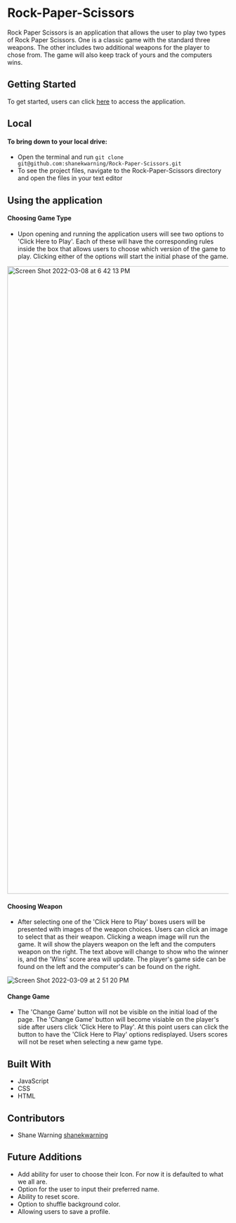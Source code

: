 # Rock-Paper-Scissors

Rock Paper Scissors is an application that allows the user to play two types of Rock Paper Scissors. One is a classic game with the standard three weapons. The other includes two additional weapons for the player to chose from. The game will also keep track of yours and the computers wins.

## Getting Started

To get started, users can click [here](https://shanekwarning.github.io/Rock-Paper-Scissors/) to access the application.

## Local

#### To bring down to your local drive:

- Open the terminal and run `git clone git@github.com:shanekwarning/Rock-Paper-Scissors.git`
- To see the project files, navigate to the Rock-Paper-Scissors directory and open the files in your text editor

## Using the application

#### Choosing Game Type

- Upon opening and running the application users will see two options to 'Click Here to Play'. Each of these will have the corresponding rules inside the box that allows users to choose which version of the game to play. Clicking either of the options will start the initial phase of the game.

<img width="1427" alt="Screen Shot 2022-03-08 at 6 42 13 PM" src="https://user-images.githubusercontent.com/97068979/157533295-597bc915-b803-48e8-ad0b-ee9aebbe380c.png">

#### Choosing Weapon

- After selecting one of the 'Click Here to Play' boxes users will be presented with images of the weapon choices. Users can click an image to select that as their weapon. Clicking a weapn image will run the game. It will show the players weapon on the left and the computers weapon on the right. The text above will change to show who the winner is, and the 'Wins' score area will update. The player's game side can be found on the left and the computer's can be found on the right.

![Screen Shot 2022-03-09 at 2 51 20 PM](https://user-images.githubusercontent.com/97068979/157533825-292f151e-7fc1-4a75-8a41-79c3213f7729.png)

#### Change Game

- The 'Change Game' button will not be visible on the initial load of the page. The 'Change Game' button will become visiable on the player's side after users click 'Click Here to Play'. At this point users can click the button to have the 'Click Here to Play' options redisplayed. Users scores will not be reset when selecting a new game type.

## Built With

- JavaScript
- CSS
- HTML

## Contributors

- Shane Warning [shanekwarning](https://github.com/shanekwarning)

## Future Additions

- Add ability for user to choose their Icon. For now it is defaulted to what we all are.
- Option for the user to input their preferred name.
- Ability to reset score.
- Option to shuffle background color.
- Allowing users to save a profile.
